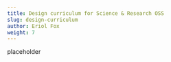 ```yaml
---
title: Design curriculum for Science & Research OSS
slug: design-curriculum
author: Eriol Fox
weight: 7
---
```

placeholder
